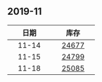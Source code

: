 ## 2019-11

| &nbsp;&nbsp;&nbsp;&nbsp;&nbsp;&nbsp;日期&nbsp;&nbsp;&nbsp;&nbsp;&nbsp;&nbsp; | &nbsp;&nbsp;&nbsp;&nbsp;&nbsp;&nbsp;库存&nbsp;&nbsp;&nbsp;&nbsp;&nbsp;&nbsp; |
| :-: | :-: |
| 11-14 | [24677](Wuxi_Stock.md) |
| 11-15 | [24799](Wuxi_Stock.md) |
| 11-18 | [25085](Wuxi_Stock.md) |
